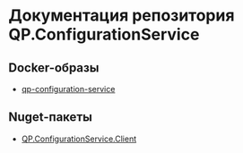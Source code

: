 # Документация репозитория QP.ConfigurationService

## Docker-образы

* [qp-configuration-service](qp-configuration-service.md)

## Nuget-пакеты

* [QP.ConfigurationService.Client](QP.ConfigurationService.Client.md)
